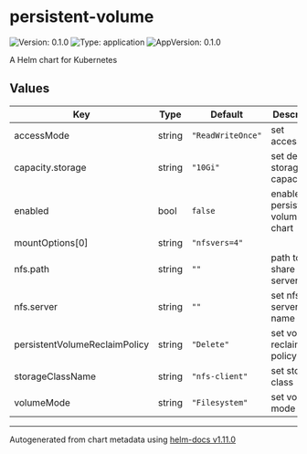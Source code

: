 # persistent-volume

![Version: 0.1.0](https://img.shields.io/badge/Version-0.1.0-informational?style=flat-square) ![Type: application](https://img.shields.io/badge/Type-application-informational?style=flat-square) ![AppVersion: 0.1.0](https://img.shields.io/badge/AppVersion-0.1.0-informational?style=flat-square)

A Helm chart for Kubernetes

## Values

| Key | Type | Default | Description |
|-----|------|---------|-------------|
| accessMode | string | `"ReadWriteOnce"` | set accessMode |
| capacity.storage | string | `"10Gi"` | set desired storage capacity |
| enabled | bool | `false` | enable persistent-volume chart |
| mountOptions[0] | string | `"nfsvers=4"` |  |
| nfs.path | string | `""` | path to nfs share on nfs server |
| nfs.server | string | `""` | set nfs server host name or ip |
| persistentVolumeReclaimPolicy | string | `"Delete"` | set volume reclaim policy |
| storageClassName | string | `"nfs-client"` | set storage class |
| volumeMode | string | `"Filesystem"` | set volume mode |

----------------------------------------------
Autogenerated from chart metadata using [helm-docs v1.11.0](https://github.com/norwoodj/helm-docs/releases/v1.11.0)
